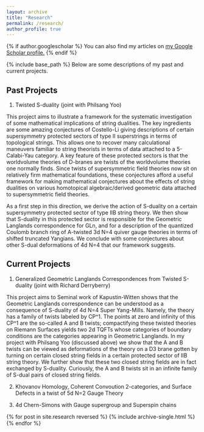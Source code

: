 ```yaml
---
layout: archive
title: "Research"
permalink: /research/
author_profile: true
---
```


{% if author.googlescholar %}
  You can also find my articles on <u><a href="{{author.googlescholar}}">my Google Scholar profile</a>.</u>
{% endif %}

{% include base_path %}
Below are some descriptions of my past and current projects. 

## Past Projects
1. Twisted S-duality (joint with Philsang Yoo)

This project aims to illustrate a framework for the systematic investigation of some mathematical implications of string dualities. The key ingredients are some amazing conjectures of Costello-Li giving descriptions of certain supersymmetry protected sectors of type II superstrings in terms of topological strings. This allows one to recover many calculational maneuvers familiar to string theorists in terms of data attached to a 5-Calabi-Yau category.  A key feature of these protected sectors is that the worldvolume theories of D-branes are twists of the worldvolume theories one normally finds. Since twists of supersymmetric field theories now sit on relatively firm mathematical foundations, these conjectures afford a useful framework for making mathematical conjectures about the effects of string dualities on various homotopical algebraic/derived geometric data attached to supersymmetric field theories. 

As a first step in this direction, we derive the action of S-duality on a certain supersymmetry protected sector of type IIB string theory. We then show that S-duality in this protected sector is responsible for the Geometric Langlands correspondence for GLn, and for a description of the quantized Coulomb branch ring of A-twisted 3d N=4 quiver gauge theories in terms of shifted truncated Yangians. We conclude with some conjectures about other S-dual deformations of 4d N=4 that our framework suggests.

## Current Projects
1. Generalized Geometric Langlands Correspondences from Twisted S-duality (joint with Richard Derryberry)

This project aims to Seminal work of Kapustin-Witten shows that the Geometric Langlands correspondence can be understood as a consequence of S-duality of 4d N=4 Super Yang-Mills. Namely, the theory has a family of twists labeled by CP^1. The points at zero and infinity of this CP^1 are the so-called A and B twists; compactifying these twisted theories on Riemann Surfaces yields two 2d TQFTs whose categories of boundary conditions are the categories appearing in Geometric Langlands. In my project with Philsang Yoo (discussed above) we show that the A and B twists can be viewed as deformations of the theory on a D3 brane gotten by turning on certain closed string fields in a certain protected sector of IIB string theory. We further show that these two closed string fields are in fact exchanged by S-duality. Curiously, the A and B twists sit in an infinite family of S-dual pairs of closed string fields.

2. Khovanov Homology, Coherent Convoution 2-categories, and Surface Defects in a twist of 5d N=2 Gauge Theory


3. 4d Chern-Simons with Gauge supergroup and Superspin chains


{% for post in site.research reversed %}
  {% include archive-single.html %}
{% endfor %}
